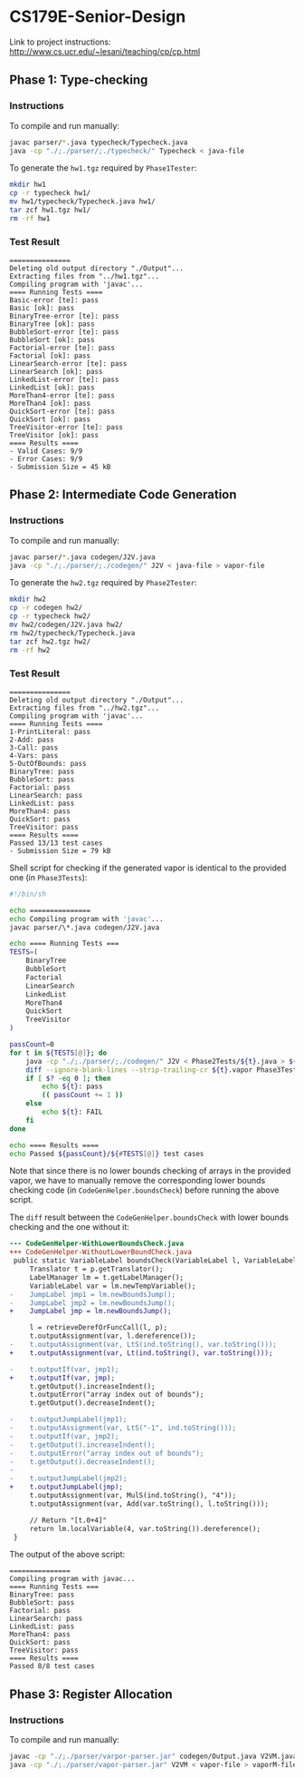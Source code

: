 # CS179E-Senior-Design

Link to project instructions: http://www.cs.ucr.edu/~lesani/teaching/cp/cp.html

## Phase 1: Type-checking

### Instructions

To compile and run manually:

```bash
javac parser/*.java typecheck/Typecheck.java
java -cp "./;./parser/;./typecheck/" Typecheck < java-file
```

To generate the `hw1.tgz` required by `Phase1Tester`:

```bash
mkdir hw1
cp -r typecheck hw1/
mv hw1/typecheck/Typecheck.java hw1/
tar zcf hw1.tgz hw1/
rm -rf hw1
```

### Test Result

```
===============
Deleting old output directory "./Output"...
Extracting files from "../hw1.tgz"...
Compiling program with 'javac'...
==== Running Tests ====
Basic-error [te]: pass
Basic [ok]: pass
BinaryTree-error [te]: pass
BinaryTree [ok]: pass
BubbleSort-error [te]: pass
BubbleSort [ok]: pass
Factorial-error [te]: pass
Factorial [ok]: pass
LinearSearch-error [te]: pass
LinearSearch [ok]: pass
LinkedList-error [te]: pass
LinkedList [ok]: pass
MoreThan4-error [te]: pass
MoreThan4 [ok]: pass
QuickSort-error [te]: pass
QuickSort [ok]: pass
TreeVisitor-error [te]: pass
TreeVisitor [ok]: pass
==== Results ====
- Valid Cases: 9/9
- Error Cases: 9/9
- Submission Size = 45 kB
```

## Phase 2: Intermediate Code Generation

### Instructions

To compile and run manually:

```bash
javac parser/*.java codegen/J2V.java 
java -cp "./;./parser/;./codegen/" J2V < java-file > vapor-file
```

To generate the `hw2.tgz` required by `Phase2Tester`:

```bash
mkdir hw2
cp -r codegen hw2/
cp -r typecheck hw2/
mv hw2/codegen/J2V.java hw2/
rm hw2/typecheck/Typecheck.java
tar zcf hw2.tgz hw2/
rm -rf hw2
```

### Test Result

```
===============
Deleting old output directory "./Output"...
Extracting files from "../hw2.tgz"...
Compiling program with 'javac'...
==== Running Tests ====
1-PrintLiteral: pass
2-Add: pass
3-Call: pass
4-Vars: pass
5-OutOfBounds: pass
BinaryTree: pass
BubbleSort: pass
Factorial: pass
LinearSearch: pass
LinkedList: pass
MoreThan4: pass
QuickSort: pass
TreeVisitor: pass
==== Results ====
Passed 13/13 test cases
- Submission Size = 79 kB
```

Shell script for checking if the generated vapor is identical to the provided one (in `Phase3Tests`):

```bash
#!/bin/sh

echo ===============
echo Compiling program with 'javac'...
javac parser/\*.java codegen/J2V.java 

echo ==== Running Tests ===
TESTS=(
    BinaryTree
    BubbleSort
    Factorial
    LinearSearch
    LinkedList
    MoreThan4
    QuickSort
    TreeVisitor
)

passCount=0
for t in ${TESTS[@]}; do
    java -cp "./;./parser/;./codegen/" J2V < Phase2Tests/${t}.java > ${t}.vapor
    diff --ignore-blank-lines --strip-trailing-cr ${t}.vapor Phase3Tests/${t}.vapor &>/dev/null
    if [ $? -eq 0 ]; then
        echo ${t}: pass
        (( passCount += 1 ))
    else
        echo ${t}: FAIL
    fi
done

echo ==== Results ====
echo Passed ${passCount}/${#TESTS[@]} test cases
```

Note that since there is no lower bounds checking of arrays in the provided vapor, 
we have to manually remove the corresponding lower bounds checking code (in `CodeGenHelper.boundsCheck`)
before running the above script.

The `diff` result between the `CodeGenHelper.boundsCheck` with lower bounds checking and the one without it:

```diff
--- CodeGenHelper-WithLowerBoundsCheck.java
+++ CodeGenHelper-WithoutLowerBoundCheck.java
 public static VariableLabel boundsCheck(VariableLabel l, VariableLabel ind, CodeGenPair p) {
     Translator t = p.getTranslator();
     LabelManager lm = t.getLabelManager();
     VariableLabel var = lm.newTempVariable();
-    JumpLabel jmp1 = lm.newBoundsJump();
-    JumpLabel jmp2 = lm.newBoundsJump();
+    JumpLabel jmp = lm.newBoundsJump();

     l = retrieveDerefOrFuncCall(l, p);
     t.outputAssignment(var, l.dereference());
-    t.outputAssignment(var, LtS(ind.toString(), var.toString()));
+    t.outputAssignment(var, Lt(ind.toString(), var.toString()));

-    t.outputIf(var, jmp1);
+    t.outputIf(var, jmp);
     t.getOutput().increaseIndent();
     t.outputError("array index out of bounds");
     t.getOutput().decreaseIndent();

-    t.outputJumpLabel(jmp1);
-    t.outputAssignment(var, LtS("-1", ind.toString()));
-    t.outputIf(var, jmp2);
-    t.getOutput().increaseIndent();
-    t.outputError("array index out of bounds");
-    t.getOutput().decreaseIndent();
-
-    t.outputJumpLabel(jmp2);
+    t.outputJumpLabel(jmp);
     t.outputAssignment(var, MulS(ind.toString(), "4"));
     t.outputAssignment(var, Add(var.toString(), l.toString()));

     // Return "[t.0+4]"
     return lm.localVariable(4, var.toString()).dereference();
 }
```

The output of the above script:

```
===============
Compiling program with javac...
==== Running Tests ===
BinaryTree: pass
BubbleSort: pass
Factorial: pass
LinearSearch: pass
LinkedList: pass
MoreThan4: pass
QuickSort: pass
TreeVisitor: pass
==== Results ====
Passed 8/8 test cases
```

## Phase 3: Register Allocation
### Instructions

To compile and run manually:

```bash
javac -cp "./;./parser/varpor-parser.jar" codegen/Output.java V2VM.java 
java -cp "./;./parser/vapor-parser.jar" V2VM < vapor-file > vaporM-file
```